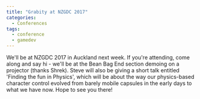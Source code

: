```yaml
---
title: "Grabity at NZGDC 2017"
categories:
  - Conferences
tags:
  - conference
  - gamedev
---
```


We'll be at NZGDC 2017 in Auckland next week.  If you're attending, come along and say hi - we'll be at the Bean Bag End section demoing on a projector (thanks Shrek).  Steve will also be giving a short talk entitled 'Finding the fun in Physics', which will be about the way our physics-based character control evolved from barely mobile capsules in the early days to what we have now.  Hope to see you there!